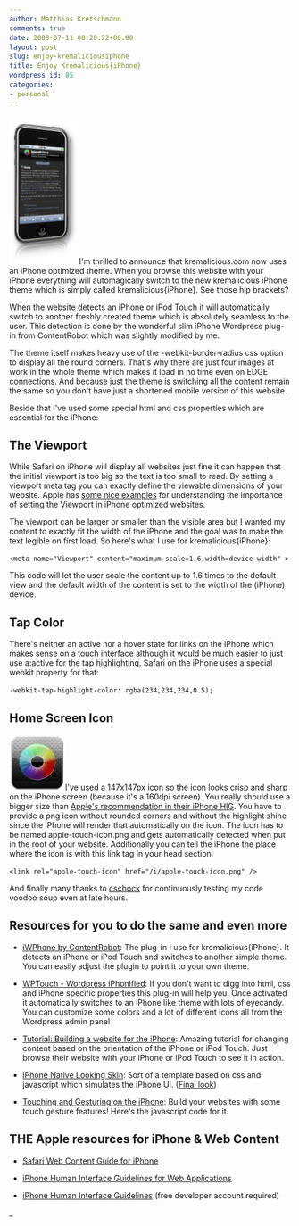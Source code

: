 ```yaml
---
author: Matthias Kretschmann
comments: true
date: 2008-07-11 00:20:22+00:00
layout: post
slug: enjoy-kremaliciousiphone
title: Enjoy Kremalicious{iPhone}
wordpress_id: 85
categories:
- personal
---
```


![](/media/kremaliciousiphone_thumb.png)I'm thrilled to announce that kremalicious.com now uses an iPhone optimized theme. When you browse this website with your iPhone everything will automagically switch to the new kremalicious iPhone theme which is simply called kremalicious{iPhone}. See those hip brackets?

<!-- more -->

When the website detects an iPhone or iPod Touch it will automatically switch to another freshly created theme which is absolutely seamless to the user. This detection is done by the wonderful slim iPhone Wordpress plug-in from ContentRobot which was slightly modified by me.

The theme itself makes heavy use of the -webkit-border-radius css option to display all the round corners. That's why there are just four images at work in the whole theme which makes it load in no time even on EDGE connections. And because just the theme is switching all the content remain the same so you don't have just a shortened mobile version of this website.


Beside that I've used some special html and css properties which are essential for the iPhone:



## The Viewport



While Safari on iPhone will display all websites just fine it can happen that the initial viewport is too big so the text is too small to read. By setting a viewport meta tag you can exactly define the viewable dimensions of your website. Apple has [some nice examples](http://developer.apple.com/documentation/AppleApplications/Reference/SafariWebContent/UsingtheViewport/chapter_4_section_3.html#//apple_ref/doc/uid/TP40006509-SW33) for understanding the importance of setting the Viewport in iPhone optimized websites.

The viewport can be larger or smaller than the visible area but I wanted my content to exactly fit the width of the iPhone and the goal was to make the text legible on first load. So here's what I use for kremalicious{iPhone}:

`<meta name="Viewport" content="maximum-scale=1.6,width=device-width" >`

This code will let the user scale the content up to 1.6 times to the default view and the default width of the content is set to the width of the (iPhone) device.


## Tap Color


There's neither an active nor a hover state for links on the iPhone which makes sense on a touch interface although it would be much easier to just use a:active for the tap highlighting. Safari on the iPhone uses a special webkit property for that:

`-webkit-tap-highlight-color: rgba(234,234,234,0.5);`



## Home Screen Icon


![image](/media/kremalicious-iconiphone.png)I've used a 147x147px icon so the icon looks crisp and sharp on the iPhone screen (because it's a 160dpi screen). You really should use a bigger size than [Apple's recommendation in their iPhone HIG](https://developer.apple.com/iphone/library/documentation/UserExperience/Conceptual/MobileHIG/IconsImages/chapter_14_section_2.html). You have to provide a png icon without rounded corners and without the highlight shine since the iPhone will render that automatically on the icon. The icon has to be named apple-touch-icon.png and gets automatically detected when put in the root of your website. Additionally you can tell the iPhone the place where the icon is with this link tag in your head section:

`<link rel="apple-touch-icon" href="/i/apple-touch-icon.png" />`

And finally many thanks to [cschock](http://www.cschock.de) for continuously testing my code voodoo soup even at late hours.


## Resources for you to do the same and even more





	
  * [iWPhone by ContentRobot](http://iwphone.contentrobot.com/): The plug-in I use for kremalicious{iPhone}. It detects an iPhone or iPod Touch and switches to another simple theme. You can easily adjust the plugin to point it to your own theme.

	
  * [WPTouch - Wordpress iPhonified](http://www.bravenewcode.com/wptouch/): If you don't want to digg into html, css and iPhone specific properties this plug-in will help you. Once activated it automatically switches to an iPhone like theme with lots of eyecandy. You can customize some colors and a lot of different icons all from the Wordpress admin panel

	
  * [Tutorial: Building a website for the iPhone](http://www.engageinteractive.co.uk/blog/2008/06/19/tutorial-building-a-website-for-the-iphone/): Amazing tutorial for changing content based on the orientation of the iPhone or iPod Touch. Just browse their website with your iPhone or iPod Touch to see it in action.

	
  * [iPhone Native Looking Skin](http://ajaxian.com/archives/iphone-native-looking-skin): Sort of a template based on css and javascript which simulates the iPhone UI. ([Final look](http://joehewitt.com/files/iphone/navigation.html))

	
  * [Touching and Gesturing on the iPhone](http://ajaxian.com/archives/iphone-native-looking-skin): Build your websites with some touch gesture features! Here's the javascript code for it.




## THE Apple resources for iPhone & Web Content





	
  * [Safari Web Content Guide for iPhone](http://developer.apple.com/documentation/AppleApplications/Reference/SafariWebContent/Introduction/chapter_1_section_1.html)

	
  * [iPhone Human Interface Guidelines for Web Applications](http://developer.apple.com/documentation/iPhone/Conceptual/iPhoneHIG/Introduction/chapter_1_section_1.html)

	
  * [iPhone Human Interface Guidelines](https://developer.apple.com/iphone/library/documentation/UserExperience/Conceptual/MobileHIG/Introduction/chapter_1_section_1.html) (free developer account required)


_
